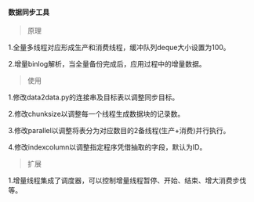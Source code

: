 #### 数据同步工具

> 原理

1.全量多线程对应形成生产和消费线程，缓冲队列deque大小设置为100。

2.增量binlog解析，当全量备份完成后，应用过程中的增量数据。

> 使用

1.修改data2data.py的连接串及目标表以调整同步目标。

2.修改chunksize以调整每一个线程生成数据块的记录数。

3.修改parallel以调整将表分为对应数目的2备线程(生产+消费)并行执行。

4.修改indexcolumn以调整指定程序凭借抽取的字段，默认为ID。

> 扩展

1.增量线程集成了调度器，可以控制增量线程暂停、开始、结束、增大消费步伐等。
